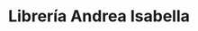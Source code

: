 ---
title: "Librería Andrea Isabella"
url: /santa-barbara/libreria-andrea-isabella/
shop: Lebensmittel
---